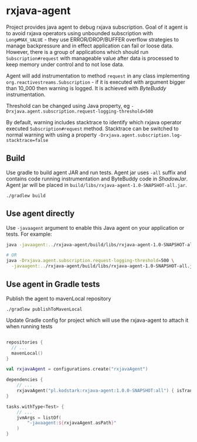 # rxjava-agent

Project provides java agent to debug rxjava subscription. Goal of it agent is to avoid rxjava operators using unbounded
subscription with `Long#MAX_VALUE` - they use ERROR/DROP/BUFFER overflow strategies to manage backpressure and in effect
application can fail or loose data. However, there is a group of applications which should run `Subscription#request`
with manageable value after data is processed to keep memory under control and to not lose data.

Agent will add instrumentation to method `request` in any class implementing `org.reactivestreams.Subscription` - if it
is executed with argument bigger than 10_000 then warning is logged. It is achieved with *ByteBuddy* instrumentation.

Threshold can be changed using Java property, eg `-Drxjava.agent.subscription.request-logging-threshold=500`

By default, warning includes stacktrace to identify which rxjava operator executed `Subscription#request` method.
Stacktrace can be switched to normal warning with using a property `-Drxjava.agent.subscription.log-stacktrace=false`

## Build

Use gradle to build agent JAR and run tests. Agent jar uses `-all` suffix and contains code running instrumentation and
ByteBuddy code in *ShadowJar*. Agent jar will be placed in `build/libs/rxjava-agent-1.0-SNAPSHOT-all.jar`.

`./gradlew build`

## Use agent directly

Use `-javaagent` argument to enable this Java agent on your application or tests. For example:

```bash
java -javaagent:../rxjava-agent/build/libs/rxjava-agent-1.0-SNAPSHOT-all.jar ...

# OR
java -Drxjava.agent.subscription.request-logging-threshold=500 \
  -javaagent:../rxjava-agent/build/libs/rxjava-agent-1.0-SNAPSHOT-all.jar ...
```

## Use agent in Gradle tests

Publish the agent to mavenLocal repository

`./gradlew publishToMavenLocal`

Update Gradle config for project which will use the rxjava-agent to attach it when running tests

```kotlin

repositories {
  // ...
  mavenLocal()
}

val rxjavaAgent = configurations.create("rxjavaAgent")

dependencies {
    // ...
    rxjavaAgent("pl.kodstark:rxjava-agent:1.0.0-SNAPSHOT:all") { isTransitive = false }
}

tasks.withType<Test> {
    // ...
    jvmArgs = listOf(
        "-javaagent:${rxjavaAgent.asPath}"
    )
}

```